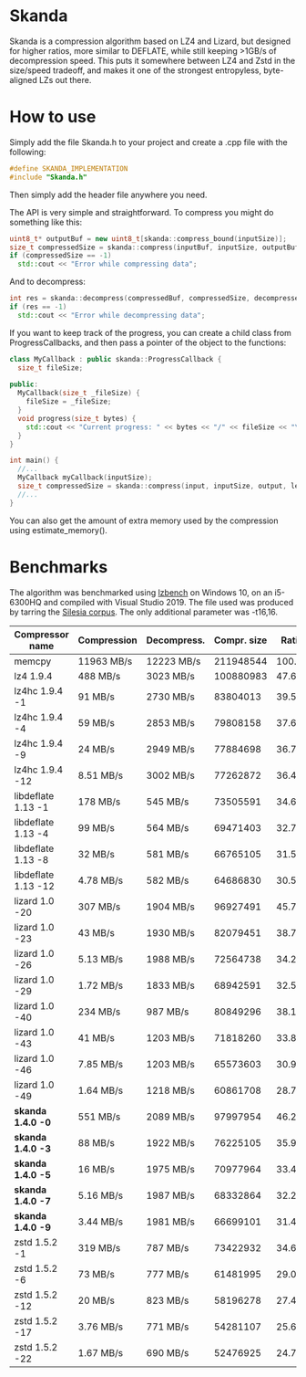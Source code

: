 # Skanda

Skanda is a compression algorithm based on LZ4 and Lizard, but designed for higher ratios, more similar to DEFLATE, while still keeping >1GB/s of decompression speed. This puts it somewhere between LZ4 and Zstd in the size/speed tradeoff, and makes it one of the strongest entropyless, byte-aligned LZs out there.

# How to use

Simply add the file Skanda.h to your project and create a .cpp file with the following:
```cpp
#define SKANDA_IMPLEMENTATION
#include "Skanda.h"
```
Then simply add the header file anywhere you need.

The API is very simple and straightforward. To compress you might do something like this:
```cpp
uint8_t* outputBuf = new uint8_t[skanda::compress_bound(inputSize)];
size_t compressedSize = skanda::compress(inputBuf, inputSize, outputBuf);
if (compressedSize == -1)
  std::cout << "Error while compressing data";
```
And to decompress:
```cpp
int res = skanda::decompress(compressedBuf, compressedSize, decompressedBuf, uncompressedSize);
if (res == -1)
  std::cout << "Error while decompressing data";
```

If you want to keep track of the progress, you can create a child class from ProgressCallbacks, and then pass a pointer of the object to the functions:
```cpp
class MyCallback : public skanda::ProgressCallback {
  size_t fileSize;
  
public:
  MyCallback(size_t _fileSize) {
    fileSize = _fileSize;
  }
  void progress(size_t bytes) {
    std::cout << "Current progress: " << bytes << "/" << fileSize << "\n";
  }
}

int main() {
  //...
  MyCallback myCallback(inputSize);
  size_t compressedSize = skanda::compress(input, inputSize, output, level, window, &myCallback);
  //...
}
```

You can also get the amount of extra memory used by the compression using estimate_memory().

# Benchmarks

The algorithm was benchmarked using [lzbench](https://github.com/inikep/lzbench) on Windows 10, on an i5-6300HQ and compiled with Visual Studio 2019. The file used was produced by tarring the [Silesia corpus](http://sun.aei.polsl.pl/~sdeor/index.php?page=silesia). The only additional parameter was -t16,16.

| Compressor name         | Compression| Decompress.| Compr. size | Ratio |
| ---------------         | -----------| -----------| ----------- | ----- | 
| memcpy                  | 11963 MB/s | 12223 MB/s |   211948544 |100.00 |  
| lz4 1.9.4               |   488 MB/s |  3023 MB/s |   100880983 | 47.60 |
| lz4hc 1.9.4 -1          |    91 MB/s |  2730 MB/s |    83804013 | 39.54 |
| lz4hc 1.9.4 -4          |    59 MB/s |  2853 MB/s |    79808158 | 37.65 |
| lz4hc 1.9.4 -9          |    24 MB/s |  2949 MB/s |    77884698 | 36.75 |
| lz4hc 1.9.4 -12         |  8.51 MB/s |  3002 MB/s |    77262872 | 36.45 |
| libdeflate 1.13 -1      |   178 MB/s |   545 MB/s |    73505591 | 34.68 |
| libdeflate 1.13 -4      |    99 MB/s |   564 MB/s |    69471403 | 32.78 |
| libdeflate 1.13 -8      |    32 MB/s |   581 MB/s |    66765105 | 31.50 |
| libdeflate 1.13 -12     |  4.78 MB/s |   582 MB/s |    64686830 | 30.52 |
| lizard 1.0 -20          |   307 MB/s |  1904 MB/s |    96927491 | 45.73 |
| lizard 1.0 -23          |    43 MB/s |  1930 MB/s |    82079451 | 38.73 |
| lizard 1.0 -26          |  5.13 MB/s |  1988 MB/s |    72564738 | 34.24 |
| lizard 1.0 -29          |  1.72 MB/s |  1833 MB/s |    68942591 | 32.53 |
| lizard 1.0 -40          |   234 MB/s |   987 MB/s |    80849296 | 38.15 |
| lizard 1.0 -43          |    41 MB/s |  1203 MB/s |    71818260 | 33.88 |
| lizard 1.0 -46          |  7.85 MB/s |  1203 MB/s |    65573603 | 30.94 |
| lizard 1.0 -49          |  1.64 MB/s |  1218 MB/s |    60861708 | 28.72 |
| **skanda 1.4.0 -0**     |   551 MB/s |  2089 MB/s |    97997954 | 46.24 | 
| **skanda 1.4.0 -3**     |    88 MB/s |  1922 MB/s |    76225105 | 35.96 |
| **skanda 1.4.0 -5**     |    16 MB/s |  1975 MB/s |    70977964 | 33.49 | 
| **skanda 1.4.0 -7**     |  5.16 MB/s |  1987 MB/s |    68332864 | 32.24 | 
| **skanda 1.4.0 -9**     |  3.44 MB/s |  1981 MB/s |    66699101 | 31.47 | 
| zstd 1.5.2 -1           |   319 MB/s |   787 MB/s |    73422932 | 34.64 |
| zstd 1.5.2 -6           |    73 MB/s |   777 MB/s |    61481995 | 29.01 |
| zstd 1.5.2 -12          |    20 MB/s |   823 MB/s |    58196278 | 27.46 |
| zstd 1.5.2 -17          |  3.76 MB/s |   771 MB/s |    54281107 | 25.61 |
| zstd 1.5.2 -22          |  1.67 MB/s |   690 MB/s |    52476925 | 24.76 |
